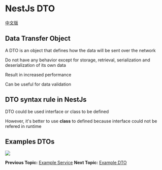 # NestJs DTO

[中文版](dto/README-zh_TW.md "中文版")

## Data Transfer Object

A DTO is an object that defines how the data will be sent over the network

Do not have any behavior except for storage, retrieval, serialization and deserialization of its own data

Result in increased performance

Can be useful for data validation

## DTO syntax rule in NestJs 

DTO could be used interface or class to be defined

However, it's better to use **class** to defined because interface could not be refered in runtime

## Examples DTOs

![](https://i.imgur.com/rDYJAH9.png)

**Previous Topic:** [Example Service](example-service/README.md "Example Service")
**Next Topic:** [Example DTO](example-dto/README.md "Example DTO")